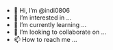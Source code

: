 - 👋 Hi, I’m @indi0806
- 👀 I’m interested in ...
- 🌱 I’m currently learning ...
- 💞️ I’m looking to collaborate on ...
- 📫 How to reach me ...

<!---
indi0806/indi0806 is a ✨ special ✨ repository because its `README.md` (this file) appears on your GitHub profile.
You can click the Preview link to take a look at your changes.
--->
